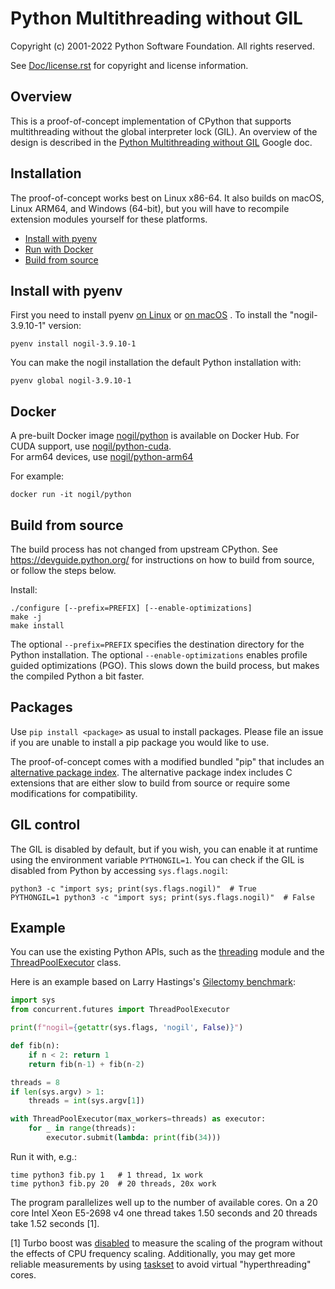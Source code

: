 # Python Multithreading without GIL

Copyright (c) 2001-2022 Python Software Foundation.  All rights reserved.

See [Doc/license.rst](/Doc/license.rst) for copyright and license information.

## Overview

This is a proof-of-concept implementation of CPython that supports multithreading without the global interpreter lock (GIL). An overview of the  design is described in the [Python Multithreading without GIL](https://docs.google.com/document/d/18CXhDb1ygxg-YXNBJNzfzZsDFosB5e6BfnXLlejd9l0/edit) Google doc.


## Installation

The proof-of-concept works best on Linux x86-64. It also builds on macOS, Linux ARM64, and Windows (64-bit), but you will have to recompile extension modules yourself for these platforms.

- [Install with pyenv](#install-with-pyenv)
- [Run with Docker](#docker)
- [Build from source](#build-from-source)

## Install with pyenv

First you need to install pyenv [on Linux](https://github.com/colesbury/nogil/wiki/Install-nogil-with-pyenv-on-Linux) or [on macOS](https://github.com/colesbury/nogil/wiki/Install-nogil-with-pyenv-on-macOS) . To install the "nogil-3.9.10-1" version:

    pyenv install nogil-3.9.10-1

You can make the nogil installation the default Python installation with:

    pyenv global nogil-3.9.10-1

## Docker

A pre-built Docker image [nogil/python](https://hub.docker.com/r/nogil/python) is available on Docker Hub. For CUDA support, use [nogil/python-cuda](https://hub.docker.com/r/nogil/python-cuda).  
For arm64 devices, use [nogil/python-arm64](https://hub.docker.com/r/nogil/python-arm64)

For example:

    docker run -it nogil/python

## Build from source

The build process has not changed from upstream CPython. See https://devguide.python.org/ for instructions on how to build from source, or follow the steps below.

Install:

    ./configure [--prefix=PREFIX] [--enable-optimizations]
    make -j
    make install
    
The optional ``--prefix=PREFIX`` specifies the destination directory for the Python installation. The optional ``--enable-optimizations`` enables profile guided optimizations (PGO). This slows down the build process, but makes the compiled Python a bit faster.

## Packages

Use ``pip install <package>`` as usual to install packages. Please file an issue if you are unable to install a pip package you would like to use.

The proof-of-concept comes with a modified bundled "pip" that includes an [alternative package index](https://d1yxz45j0ypngg.cloudfront.net/). The alternative package index includes C extensions that are either slow to build from source or require some modifications for compatibility.


## GIL control

The GIL is disabled by default, but if you wish, you can enable it at runtime using the environment variable ``PYTHONGIL=1``. You can check if the GIL is disabled from Python by accessing ``sys.flags.nogil``:

    python3 -c "import sys; print(sys.flags.nogil)"  # True
    PYTHONGIL=1 python3 -c "import sys; print(sys.flags.nogil)"  # False

## Example

You can use the existing Python APIs, such as the [threading](https://docs.python.org/3/library/threading.html) module and the  [ThreadPoolExecutor](https://docs.python.org/3/library/concurrent.futures.html#concurrent.futures.ThreadPoolExecutor) class.

Here is an example based on Larry Hastings's [Gilectomy benchmark](https://github.com/larryhastings/gilectomy/blob/gilectomy/x.py):

```python
import sys
from concurrent.futures import ThreadPoolExecutor

print(f"nogil={getattr(sys.flags, 'nogil', False)}")

def fib(n):
    if n < 2: return 1
    return fib(n-1) + fib(n-2)

threads = 8
if len(sys.argv) > 1:
    threads = int(sys.argv[1])

with ThreadPoolExecutor(max_workers=threads) as executor:
    for _ in range(threads):
        executor.submit(lambda: print(fib(34)))
```

Run it with, e.g.:

    time python3 fib.py 1   # 1 thread, 1x work
    time python3 fib.py 20  # 20 threads, 20x work

The program parallelizes well up to the number of available cores. On a 20 core Intel Xeon E5-2698 v4  one thread takes 1.50 seconds and 20 threads take 1.52 seconds [1].

[1] Turbo boost was [disabled](https://askubuntu.com/questions/619875/disabling-intel-turbo-boost-in-ubuntu) to measure the scaling of the program without the effects of CPU frequency scaling. Additionally, you may get more reliable measurements by using [taskset](https://man7.org/linux/man-pages/man1/taskset.1.html) to avoid virtual "hyperthreading" cores.
